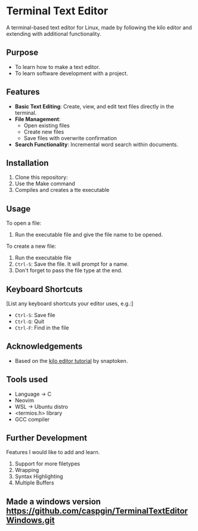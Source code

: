 # Terminal Text Editor

A terminal-based text editor for Linux, made by following the kilo editor and extending with additional functionality.

## Purpose
- To learn how to make a text editor.
- To learn software development with a project.

## Features

- **Basic Text Editing**: Create, view, and edit text files directly in the terminal.
- **File Management**:
  - Open existing files
  - Create new files
  - Save files with overwrite confirmation
- **Search Functionality**: Incremental word search within documents.

## Installation

1. Clone this repository:
2. Use the Make command
3. Compiles and creates a tte executable

## Usage

To open a file:
1. Run the executable file and give the file name to be opened.

To create a new file:
1. Run the executable file
2. `Ctrl-S`: Save the file. It will prompt for a name.
3. Don't forget to pass the file type at the end.


## Keyboard Shortcuts

[List any keyboard shortcuts your editor uses, e.g.:]

- `Ctrl-S`: Save file
- `Ctrl-Q`: Quit
- `Ctrl-F`: Find in the file

## Acknowledgements
- Based on the [kilo editor tutorial](https://viewsourcecode.org/snaptoken/kilo/) by snaptoken.

## Tools used
- Language -> C
- Neovim
- WSL -> Ubuntu distro
- <termios.h> library
- GCC compiler


## Further Development

Features I would like to add and learn.

1. Support for more filetypes
2. Wrapping
3. Syntax Highlighting
4. Multiple Buffers

## Made a windows version https://github.com/caspgin/TerminalTextEditorWindows.git
